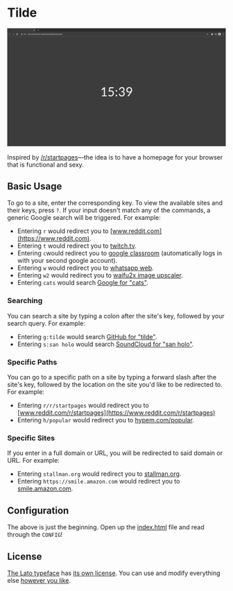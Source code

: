 # Tilde

![preview](preview.png)



Inspired by [/r/startpages](https://www.reddit.com/r/startpages)—the idea is to
have a homepage for your browser that is functional and sexy.

## Basic Usage

To go to a site, enter the corresponding key. To view the available sites and
their keys, press `?`. If your input doesn't match any of the commands, a
generic Google search will be triggered. For example:

- Entering `r` would redirect you to [www.reddit.com](https://www.reddit.com).
- Entering `t` would redirect you to [twitch.tv](https://www.twitch.tv).
- Entering `c`would redirect you to [google classroom](https://classroom.google.com/u/1/) (automatically logs in with your second google account).
- Entering `w` would redirect you to [whatsapp web](https://web.whatsapp.com).
- Entering `w2` would redirect you to [waifu2x image upscaler](http://waifu2x.udp.jp/).
- Entering `cats` would search
  [Google for "cats"](https://encrypted.google.com/search?q=cats).

### Searching

You can search a site by typing a colon after the site's key, followed
by your search query. For example:

- Entering `g:tilde` would search
  [GitHub for "tilde"](https://github.com/search?q=tilde).
- Entering `s:san holo` would search
  [SoundCloud for "san holo"](https://soundcloud.com/search?q=san%20holo).

### Specific Paths

You can go to a specific path on a site by typing a forward slash after the
site's key, followed by the location on the site you'd like to be redirected to.
For example:

- Entering `r/r/startpages` would redirect you to
  [www.reddit.com/r/startpages](https://www.reddit.com/r/startpages)
- Entering `h/popular` would redirect you to
  [hypem.com/popular](http://hypem.com/popular).

### Specific Sites

If you enter in a full domain or URL, you will be redirected to said domain or
URL. For example:

- Entering `stallman.org` would redirect you to
  [stallman.org](https://stallman.org/).
- Entering `https://smile.amazon.com` would redirect you to
  [smile.amazon.com](https://smile.amazon.com/).

## Configuration

The above is just the beginning. Open up the [index.html](index.html) file and
read through the `CONFIG`!

## License

[The Lato typeface](https://www.latofonts.com/lato-free-fonts/) has
[its own license](https://github.com/cadejscroggins/tilde/blob/master/fonts/LICENSE).
You can use and modify everything else [however you like](https://github.com/cadejscroggins/tilde/blob/master/LICENSE).
